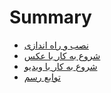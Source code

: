 # Summary

- [نصب و راه اندازی](./01.installation.md)
- [ شروع به کار با عکس](./02.StartWithImage.md)
- [شروع به کار با ویدیو](./03.StartWithVideo.md)
- [توابع رسم](./04.DrawingFunc.md)
